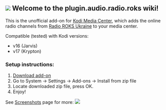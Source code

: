 ## ![](http://i.imgur.com/VgAxqNR.png?1) Welcome to the plugin.audio.radio.roks wiki!

This is the unofficial add-on for [Kodi Media Center](https://kodi.tv/about/), which adds the online radio channels from [Radio ROKS Ukraine](http://www.radioroks.ua/) to your media center.

Compatible (tested) with Kodi versions:
- v16 (Jarvis)
- v17 (Krypton)

### Setup instructions:

1. [Download add-on](https://github.com/kuzin2006/plugin.audio.radio.roks/archive/master.zip)
2. Go to System -> Settings -> Add-ons -> Install from zip file
3. Locate downloaded zip file, press OK.
4. Enjoy!

See [Screenshots](https://github.com/kuzin2006/plugin.audio.radio.roks/wiki/Screenshots) page for more:
![](http://i.imgur.com/1O5iIBU.png)
